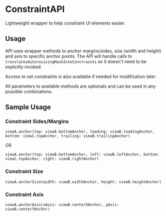# ConstraintAPI

Lightweight wrapper to help constraint UI elements easier.

## Usage

API uses wrapper methods to anchor margins/sides, size (width and height) and axis to specific anchor points. The API will handle calls to `translatesAutoresizingMaskIntoConstraints` so it doesn't need to be explicitly invoked.

Access to set constraints is also available if needed for modification later.

All parameters to available methods are optionals and can be used in any possible combinations.

## Sample Usage

### Constraint Sides/Margins

```
viewA.anchor(top: viewB.bottomAnchor, leading: viewB.leadingAnchor, bottom: viewC.topAnchor, trailing: viewB.trailingAnchor)
```

OR 

```
viewA.anchor(top: viewB.bottomAnchor, left: viewB.leftAnchor, bottom: viewC.topAnchor, right: viewB.rightAnchor)
```

### Constraint Size

```
viewA.anchorSize(width: viewB.widthAnchor, height: viewB.heightAnchor)
```

### Constraint Axis

```
viewA.anchorAxis(xAxis: viewB.centerXAnchor, yAxis: viewB.centerYAnchor)
```
